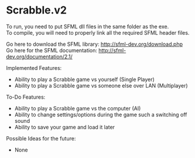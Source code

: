 Scrabble.v2
===========

To run, you need to put SFML dll files in the same folder as the exe.  
To compile, you will need to properly link all the required SFML header files.

Go here to download the SFML library: http://sfml-dev.org/download.php  
Go here for the SFML documentation: http://sfml-dev.org/documentation/2.1/

Implemented Features:

* Ability to play a Scrabble game vs yourself (Single Player)
* Ability to play a Scrabble game vs someone else over LAN (Multiplayer)

To-Do Features:

* Ability to play a Scrabble game vs the computer (AI)
* Ability to change settings/options during the game such a switching off sound
* Ability to save your game and load it later

Possible Ideas for the future:

* None


